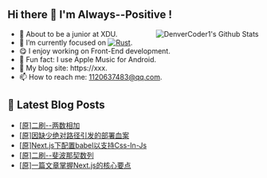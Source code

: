 ## Hi there 👋 I'm Always--Positive !
<div>
  <img alt="DenverCoder1's Github Stats" src="https://denvercoder1-github-readme-stats.vercel.app/api?username=qq1120637483&show_icons=true&count_private=true&theme=react&hide_border=true&hide_title=true&bg_color=1F222E&title_color=F85D7F&icon_color=F8D866" align= "right" />

- 🎒 About to be a junior at XDU. 
- 🔬 I’m currently focused on [![Rust](https://img.shields.io/badge/Rust-000000?logo=rust)](https://). 
- 😋 I enjoy working on Front-End development.
- 🎵 Fun fact: I use Apple Music for Android.
- 📝 My blog site: https://xxx.
- 📫 How to reach me:  1120637483@qq.com.
</div>  


## 📕 Latest Blog Posts

<!-- BLOG-POST-LIST:START -->
- [[原]二刷--两数相加](https://blog.csdn.net/sinat_41696687/article/details/120374476)
- [[原]因缺少绝对路径引发的部署血案](https://blog.csdn.net/sinat_41696687/article/details/120364089)
- [[原]Next.js下配置babel以支持Css-In-Js](https://blog.csdn.net/sinat_41696687/article/details/120330480)
- [[原]二刷--斐波那契数列](https://blog.csdn.net/sinat_41696687/article/details/120323497)
- [[原]一篇文章掌握Next.js的核心要点](https://blog.csdn.net/sinat_41696687/article/details/120312449)
<!-- BLOG-POST-LIST:END -->









